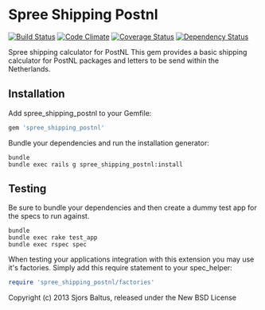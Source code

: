 Spree Shipping Postnl
===================
[![Build Status](https://travis-ci.org/xtr3me/spree_shipping_postnl.png)](https://travis-ci.org/xtr3me/spree_shipping_postnl)
[![Code Climate](https://codeclimate.com/github/xtr3me/spree_shipping_postnl.png)](https://codeclimate.com/github/xtr3me/spree_shipping_postnl)
[![Coverage Status](https://coveralls.io/repos/xtr3me/spree_shipping_postnl/badge.png)](https://coveralls.io/r/xtr3me/spree_shipping_postnl)
[![Dependency Status](https://gemnasium.com/xtr3me/spree_shipping_postnl.png)](https://gemnasium.com/xtr3me/spree_shipping_postnl)

Spree shipping calculator for PostNL
This gem provides a basic shipping calculator for PostNL packages and letters to be send within the Netherlands.

Installation
------------

Add spree_shipping_postnl to your Gemfile:

```ruby
gem 'spree_shipping_postnl'
```

Bundle your dependencies and run the installation generator:

```shell
bundle
bundle exec rails g spree_shipping_postnl:install
```

Testing
-------

Be sure to bundle your dependencies and then create a dummy test app for the specs to run against.

```shell
bundle
bundle exec rake test_app
bundle exec rspec spec
```

When testing your applications integration with this extension you may use it's factories.
Simply add this require statement to your spec_helper:

```ruby
require 'spree_shipping_postnl/factories'
```

Copyright (c) 2013 Sjors Baltus, released under the New BSD License
